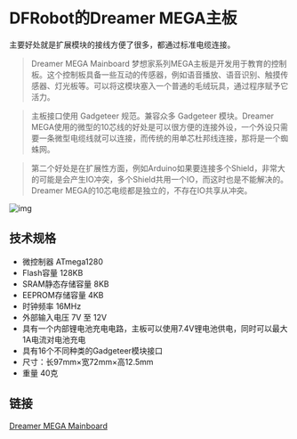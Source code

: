 # DFRobot的Dreamer MEGA主板

主要好处就是扩展模块的接线方便了很多，都通过标准电缆连接。

> Dreamer MEGA Mainboard 梦想家系列MEGA主板是开发用于教育的控制板。这个控制板具备一些互动的传感器，例如语音播放、语音识别、触摸传感器、灯光板等。可以将这模块塞入一个普通的毛绒玩具，通过程序赋予它活力。

> 主板接口使用 Gadgeteer 规范。兼容众多 Gadgeteer 模块。Dreamer MEGA使用的微型的10芯线的好处是可以很方便的连接外设，一个外设只需要一条微型电缆线就可以连接，而传统的用单芯杜邦线连接，那将是一个蜘蛛网。

> 第二个好处是在扩展性方面，例如Arduino如果要连接多个Shield，非常大的可能是会产生IO冲突，多个Shield共用一个IO，而这时也是不能解决的。Dreamer MEGA的10芯电缆都是独立的，不存在IO共享从冲突。

![img](http://ww2.sinaimg.cn/bmiddle/826db6f8jw1e0ky7hmdv7j.jpg)

## 技术规格

* 微控制器 ATmega1280
* Flash容量 128KB
* SRAM静态存储容量 8KB
* EEPROM存储容量 4KB 
* 时钟频率 16MHz
* 外部输入电压  7V 至 12V
* 具有一个内部锂电池充电电路，主板可以使用7.4V锂电池供电，同时可以最大1A电流对电池充电
* 具有16个不同种类的Gadgeteer模块接口
* 尺寸：长97mm×宽72mm×高12.5mm
* 重量 40克

## 链接

[Dreamer MEGA Mainboard](http://www.dfrobot.com.cn/index.php?route=product/product&path=130&product_id=585)
